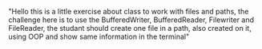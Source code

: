 "Hello this is a little exercise about class to work with files and paths, the challenge here is to use the BufferedWriter, BufferedReader, Filewriter and FileReader, the studant should create one file in a path, also created on it, using OOP and show same information in the terminal"  

